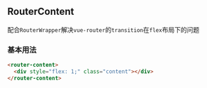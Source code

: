 ## RouterContent
配合`RouterWrapper`解决`vue-router`的`transition`在`flex`布局下的问题

### 基本用法
```html
<router-content>
  <div style="flex: 1;" class="content"></div>
</router-content>
```
